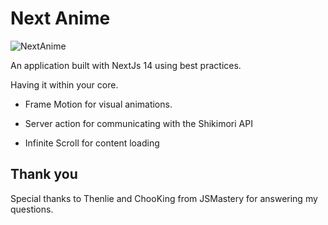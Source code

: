 # Next Anime

![NextAnime](https://imgur.com/ZwvaATq.png)

An application built with NextJs 14 using best practices.

Having it within your core.

- Frame Motion for visual animations.

- Server action for communicating with the Shikimori API

- Infinite Scroll for content loading

## Thank you

Special thanks to Thenlie and ChooKing from JSMastery for answering my questions.
